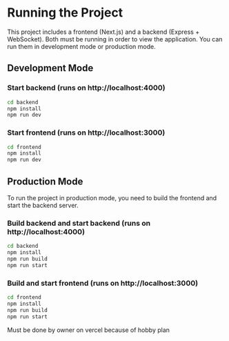 # Running the Project

This project includes a frontend (Next.js) and a backend (Express + WebSocket). Both must be running in order to view the application. You can run them in development mode or production mode.

## Development Mode

### Start backend (runs on http://localhost:4000)

```bash
cd backend
npm install
npm run dev
```
### Start frontend (runs on http://localhost:3000)

```bash
cd frontend
npm install
npm run dev
``` 

## Production Mode

To run the project in production mode, you need to build the frontend and start the backend server.
### Build backend and start backend  (runs on http://localhost:4000)

```bash
cd backend
npm install
npm run build
npm run start
```
### Build and start frontend (runs on http://localhost:3000)

```bash
cd frontend
npm install   
npm run build
npm run start
```

Must be done by owner on vercel because of hobby plan 

